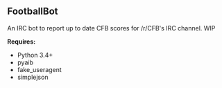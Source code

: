 ## FootballBot

An IRC bot to report up to date CFB scores for /r/CFB's IRC channel. WIP

**Requires:**
* Python 3.4+
* pyaib
* fake_useragent
* simplejson
